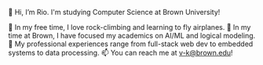 👋 Hi, I’m Rio. I'm studying Computer Science at Brown University!

🥳 In my free time, I love rock-climbing and learning to fly airplanes.
🌱 In my time at Brown, I have focused my academics on AI/ML and logical modeling.
💼 My professional experiences range from full-stack web dev to embedded systems to data processing.
📫 You can reach me at v-k@brown.edu!
